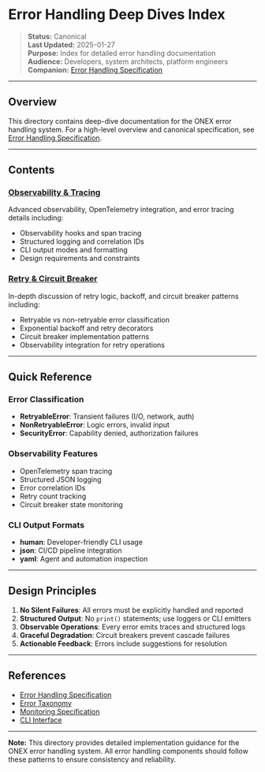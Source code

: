 # Error Handling Deep Dives Index

> **Status:** Canonical  
> **Last Updated:** 2025-01-27  
> **Purpose:** Index for detailed error handling documentation  
> **Audience:** Developers, system architects, platform engineers  
> **Companion:** [Error Handling Specification](../error_handling.md)

---

## Overview

This directory contains deep-dive documentation for the ONEX error handling system. For a high-level overview and canonical specification, see [Error Handling Specification](../error_handling.md).

---

## Contents

### [Observability & Tracing](observability.md)
Advanced observability, OpenTelemetry integration, and error tracing details including:
- Observability hooks and span tracing
- Structured logging and correlation IDs
- CLI output modes and formatting
- Design requirements and constraints

### [Retry & Circuit Breaker](retry.md)
In-depth discussion of retry logic, backoff, and circuit breaker patterns including:
- Retryable vs non-retryable error classification
- Exponential backoff and retry decorators
- Circuit breaker implementation patterns
- Observability integration for retry operations

---

## Quick Reference

### Error Classification
- **RetryableError**: Transient failures (I/O, network, auth)
- **NonRetryableError**: Logic errors, invalid input
- **SecurityError**: Capability denied, authorization failures

### Observability Features
- OpenTelemetry span tracing
- Structured JSON logging
- Error correlation IDs
- Retry count tracking
- Circuit breaker state monitoring

### CLI Output Formats
- **human**: Developer-friendly CLI usage
- **json**: CI/CD pipeline integration
- **yaml**: Agent and automation inspection

---

## Design Principles

1. **No Silent Failures**: All errors must be explicitly handled and reported
2. **Structured Output**: No `print()` statements; use loggers or CLI emitters
3. **Observable Operations**: Every error emits traces and structured logs
4. **Graceful Degradation**: Circuit breakers prevent cascade failures
5. **Actionable Feedback**: Errors include suggestions for resolution

---

## References

- [Error Handling Specification](../error_handling.md)
- [Error Taxonomy](../error_taxonomy.md)
- [Monitoring Specification](../monitoring.md)
- [CLI Interface](../cli_interface.md)

---

**Note:** This directory provides detailed implementation guidance for the ONEX error handling system. All error handling components should follow these patterns to ensure consistency and reliability. 